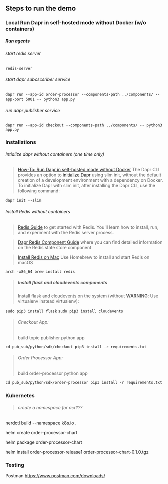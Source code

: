 ## Steps to run the demo 

### Local Run Dapr in self-hosted mode without Docker (w/o containers)

##### Run agents


###### start redis server
`redis-server`

###### start dapr subcscsriber service
`dapr run --app-id order-processor --components-path ../components/ --app-port 5001 -- python3 app.py`

###### run dapr publisher service
`dapr run --app-id checkout --components-path ../components/ -- python3 app.py`



### Installations

###### Intialize dapr without containers (one time only)

> [How-To: Run Dapr in self-hosted mode without Docker](https://docs.dapr.io/operations/hosting/self-hosted/self-hosted-no-docker/)
The Dapr CLI provides an option to [initialize Dapr](https://docs.dapr.io/reference/cli/dapr-init/) using slim init, without the default creation of a development environment with a dependency on Docker. To initialize Dapr with slim init, after installing the Dapr CLI, use the following command:

`dapr init --slim`

###### Install Redis without containers
>[Redis Guide](https://redis.io/docs/getting-started/) to get started with Redis. You'll learn how to install, run, and experiment with the Redis server process.

> [Dapr Redis Component Guide](https://docs.dapr.io/operations/components/setup-state-store/supported-state-stores/setup-redis/) where you can find detailed information on the Redis state store component


> [Install Redis on Mac](https://redis.io/docs/getting-started/installation/install-redis-on-mac-os/)
Use Homebrew to install and start Redis on macOS


`arch -x86_64 brew install redis`


> ##### Install flask and cloudevents components
> Install flask and cloudevents on the system (without 
> **WARNING**: Use virtualenv instead
virtualenv):

`sudo pip3 install flask`
`sudo pip3 install cloudevents`

> ###### Checkout App:
> build topic publisher python app

`cd pub_sub/python/sdk/checkout pip3 install -r requirements.txt`


> ###### Order Processor App:
> build  order-processor python app

`cd pub_sub/python/sdk/order-processor pip3 install -r requirements.txt`






### Kubernetes

> ###### create a namespace for acr???
nerdctl build --namespace k8s.io .


helm create order-processor-chart

helm package order-processor-chart

helm install order-processor-release1 order-processor-chart-0.1.0.tgz

### Testing

Postman
https://www.postman.com/downloads/